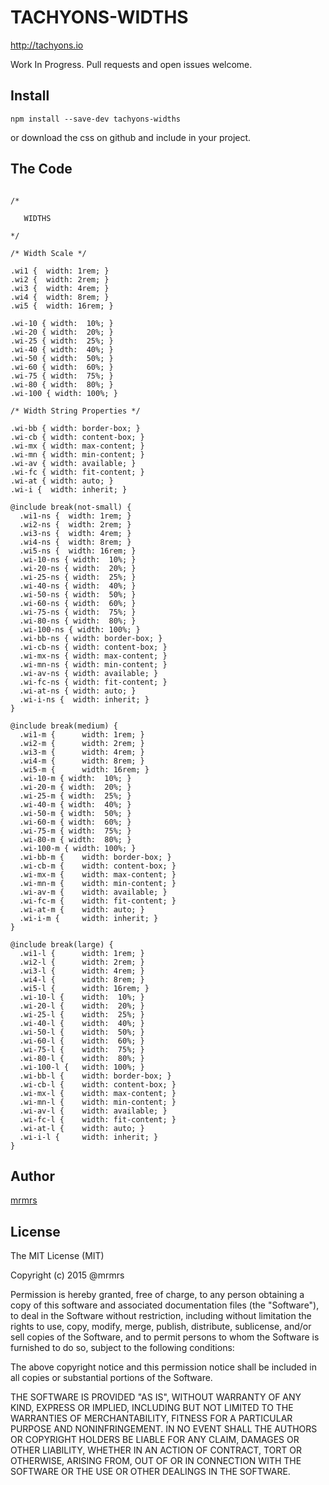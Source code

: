 # TACHYONS-WIDTHS

http://tachyons.io

Work In Progress. Pull requests and open issues welcome.

## Install
```
npm install --save-dev tachyons-widths
```
or download the css on github and include in your project.

## The Code
```

/*

   WIDTHS

*/

/* Width Scale */

.wi1 {  width: 1rem; }
.wi2 {  width: 2rem; }
.wi3 {  width: 4rem; }
.wi4 {  width: 8rem; }
.wi5 {  width: 16rem; }

.wi-10 { width:  10%; }
.wi-20 { width:  20%; }
.wi-25 { width:  25%; }
.wi-40 { width:  40%; }
.wi-50 { width:  50%; }
.wi-60 { width:  60%; }
.wi-75 { width:  75%; }
.wi-80 { width:  80%; }
.wi-100 { width: 100%; }

/* Width String Properties */

.wi-bb { width: border-box; }
.wi-cb { width: content-box; }
.wi-mx { width: max-content; }
.wi-mn { width: min-content; }
.wi-av { width: available; }
.wi-fc { width: fit-content; }
.wi-at { width: auto; }
.wi-i {  width: inherit; }

@include break(not-small) {
  .wi1-ns {  width: 1rem; }
  .wi2-ns {  width: 2rem; }
  .wi3-ns {  width: 4rem; }
  .wi4-ns {  width: 8rem; }
  .wi5-ns {  width: 16rem; }
  .wi-10-ns { width:  10%; }
  .wi-20-ns { width:  20%; }
  .wi-25-ns { width:  25%; }
  .wi-40-ns { width:  40%; }
  .wi-50-ns { width:  50%; }
  .wi-60-ns { width:  60%; }
  .wi-75-ns { width:  75%; }
  .wi-80-ns { width:  80%; }
  .wi-100-ns { width: 100%; }
  .wi-bb-ns { width: border-box; }
  .wi-cb-ns { width: content-box; }
  .wi-mx-ns { width: max-content; }
  .wi-mn-ns { width: min-content; }
  .wi-av-ns { width: available; }
  .wi-fc-ns { width: fit-content; }
  .wi-at-ns { width: auto; }
  .wi-i-ns {  width: inherit; }
}

@include break(medium) {
  .wi1-m {      width: 1rem; }
  .wi2-m {      width: 2rem; }
  .wi3-m {      width: 4rem; }
  .wi4-m {      width: 8rem; }
  .wi5-m {      width: 16rem; }
  .wi-10-m { width:  10%; }
  .wi-20-m { width:  20%; }
  .wi-25-m { width:  25%; }
  .wi-40-m { width:  40%; }
  .wi-50-m { width:  50%; }
  .wi-60-m { width:  60%; }
  .wi-75-m { width:  75%; }
  .wi-80-m { width:  80%; }
  .wi-100-m { width: 100%; }
  .wi-bb-m {    width: border-box; }
  .wi-cb-m {    width: content-box; }
  .wi-mx-m {    width: max-content; }
  .wi-mn-m {    width: min-content; }
  .wi-av-m {    width: available; }
  .wi-fc-m {    width: fit-content; }
  .wi-at-m {    width: auto; }
  .wi-i-m {     width: inherit; }
}

@include break(large) {
  .wi1-l {      width: 1rem; }
  .wi2-l {      width: 2rem; }
  .wi3-l {      width: 4rem; }
  .wi4-l {      width: 8rem; }
  .wi5-l {      width: 16rem; }
  .wi-10-l {    width:  10%; }
  .wi-20-l {    width:  20%; }
  .wi-25-l {    width:  25%; }
  .wi-40-l {    width:  40%; }
  .wi-50-l {    width:  50%; }
  .wi-60-l {    width:  60%; }
  .wi-75-l {    width:  75%; }
  .wi-80-l {    width:  80%; }
  .wi-100-l {   width: 100%; }
  .wi-bb-l {    width: border-box; }
  .wi-cb-l {    width: content-box; }
  .wi-mx-l {    width: max-content; }
  .wi-mn-l {    width: min-content; }
  .wi-av-l {    width: available; }
  .wi-fc-l {    width: fit-content; }
  .wi-at-l {    width: auto; }
  .wi-i-l {     width: inherit; }
}
```

## Author

[mrmrs](http://mrmrs.io)

## License

The MIT License (MIT)

Copyright (c) 2015 @mrmrs

Permission is hereby granted, free of charge, to any person obtaining a copy
of this software and associated documentation files (the "Software"), to deal
in the Software without restriction, including without limitation the rights
to use, copy, modify, merge, publish, distribute, sublicense, and/or sell
copies of the Software, and to permit persons to whom the Software is
furnished to do so, subject to the following conditions:

The above copyright notice and this permission notice shall be included in
all copies or substantial portions of the Software.

THE SOFTWARE IS PROVIDED "AS IS", WITHOUT WARRANTY OF ANY KIND, EXPRESS OR
IMPLIED, INCLUDING BUT NOT LIMITED TO THE WARRANTIES OF MERCHANTABILITY,
FITNESS FOR A PARTICULAR PURPOSE AND NONINFRINGEMENT. IN NO EVENT SHALL THE
AUTHORS OR COPYRIGHT HOLDERS BE LIABLE FOR ANY CLAIM, DAMAGES OR OTHER
LIABILITY, WHETHER IN AN ACTION OF CONTRACT, TORT OR OTHERWISE, ARISING FROM,
OUT OF OR IN CONNECTION WITH THE SOFTWARE OR THE USE OR OTHER DEALINGS IN
THE SOFTWARE.

